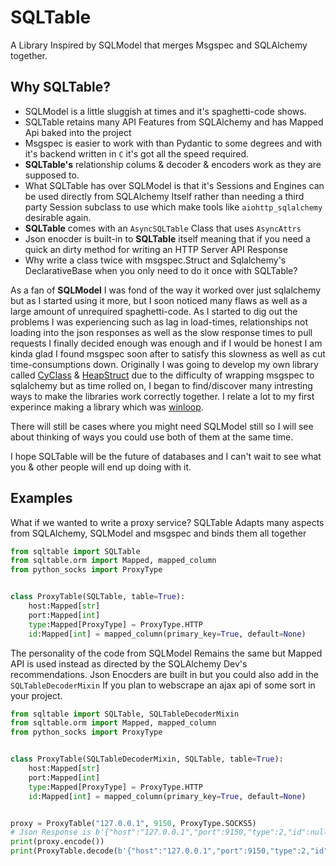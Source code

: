 # SQLTable
A Library Inspired by SQLModel that merges Msgspec and SQLAlchemy together. 



## Why SQLTable?

- SQLModel is a little sluggish at times and it's spaghetti-code shows.
- SQLTable retains many API Features from SQLAlchemy and has Mapped Api baked into the project
- Msgspec is easier to work with than Pydantic to some degrees and with it's backend written in
  `C` it's got all the speed required.
- __SQLTable's__ relationship colums & decoder & encoders work as they are supposed to.
- What SQLTable has over SQLModel is that it's Sessions and Engines can be used directly from SQLAlchemy
  Itself rather than needing a third party Session subclass to use which make tools like `aiohttp_sqlalchemy`
  desirable again.
- __SQLTable__ comes with an `AsyncSQLTable` Class that uses `AsyncAttrs`
- Json enocder is built-in to __SQLTable__ itself meaning that if you need a quick an dirty method for writing an HTTP Server API Response 
- Why write a class twice with msgspec.Struct and Sqlalchemy's DeclarativeBase when you only need to do it once with SQLTable? 

As a fan of __SQLModel__ I was fond of the way it worked over just sqlalchemy but as 
I started using it more, but I soon noticed many flaws as well as a large amount of unrequired spaghetti-code.
As I started to dig out the problems I was experiencing such as lag in load-times, relationships not 
loading into the json responses as well as the slow response times to pull requests I finally decided 
enough was enough and if I would be honest I am kinda glad I found msgspec soon after to satisfy this 
slowness as well as cut time-consumptions down. Originally I was going to develop my own library called
[CyClass](https://github.com/Vizonex/Cyclass) & [HeapStruct](https://github.com/Vizonex/heapstruct)
due to the difficulty of wrapping msgspec to sqlalchemy but as time rolled on, I began to find/discover many intresting 
ways to make the libraries work correctly together.
I relate a lot to my first experince making a library which was [winloop](https://github.com/Vizonex/winloop).

There will still be cases where you might need SQLModel still so I will see about thinking of ways you could use 
both of them at the same time.

I hope SQLTable will be the future of databases and I can't wait to see what you & other people will end up 
doing with it. 

## Examples
What if we wanted to write a proxy service? SQLTable Adapts many aspects from SQLAlchemy, SQLModel and msgspec 
and binds them all together
```python
from sqltable import SQLTable
from sqltable.orm import Mapped, mapped_column
from python_socks import ProxyType


class ProxyTable(SQLTable, table=True):    
    host:Mapped[str]
    port:Mapped[int]
    type:Mapped[ProxyType] = ProxyType.HTTP
    id:Mapped[int] = mapped_column(primary_key=True, default=None)


```

The personality of the code from SQLModel Remains the same but Mapped API is used instead as directed by the SQLAlchemy Dev's 
recommendations. Json Enocders are built in but you could also add in the `SQLTableDecoderMixin` If you plan to webscrape 
an ajax api of some sort in your project.

```python
from sqltable import SQLTable, SQLTableDecoderMixin
from sqltable.orm import Mapped, mapped_column
from python_socks import ProxyType


class ProxyTable(SQLTableDecoderMixin, SQLTable, table=True):    
    host:Mapped[str]
    port:Mapped[int]
    type:Mapped[ProxyType] = ProxyType.HTTP
    id:Mapped[int] = mapped_column(primary_key=True, default=None)


proxy = ProxyTable("127.0.0.1", 9150, ProxyType.SOCKS5)
# Json Response is b'{"host":"127.0.0.1","port":9150,"type":2,"id":null}'
print(proxy.encode())
print(ProxyTable.decode(b'{"host":"127.0.0.1","port":9150,"type":2,"id":null}'))
```
 










